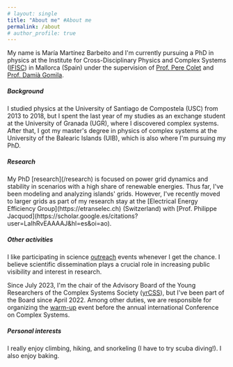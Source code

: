 ```yaml
---
# layout: single
title: "About me" #About me
permalink: /about
# author_profile: true
---
```


My name is María Martínez Barbeito and I'm currently pursuing a PhD in physics at the Institute for Cross-Disciplinary Physics and Complex Systems ([IFISC](https://ifisc.uib-csic.es/en/)) in Mallorca (Spain) under the supervision of [Prof. Pere Colet](https://scholar.google.es/citations?user=7BDoa9YAAAAJ&hl=es&oi=ao) and [Prof. Damià Gomila](https://scholar.google.es/citations?user=f1lvcgcAAAAJ&hl=es). 

<h5>Background</h5>
I studied physics at the University of Santiago de Compostela (USC) from 2013 to 2018, but I spent the last year of my studies as an exchange student at the University of Granada (UGR), where I discovered complex systems. After that, I got my master's degree in physics of complex systems at the University of the Balearic Islands (UIB), which is also where I'm pursuing my PhD. 

<h5>Research</h5>
My PhD [research](/research) is focused on power grid dynamics and stability in scenarios with a high share of renewable energies. Thus far, I've been modeling and analyzing islands' grids. However, I've recently moved to larger grids as part of my research stay at the [Electrical Energy Efficiency Group](https://etranselec.ch) (Switzerland) with [Prof. Philippe Jacquod](https://scholar.google.es/citations?user=LaIhRvEAAAAJ&hl=es&oi=ao).

<h5>Other activities</h5>

I like participating in science [outreach](/outreach) events whenever I get the chance. I believe scientific dissemination plays a crucial role in increasing public visibility and interest in research.

Since July 2023, I'm the chair of the Advisory Board of the Young Researchers of the Complex Systems Society ([yrCSS](http://yrcss.cssociety.org)), but I've been part of the Board since April 2022. Among other duties, we are responsible for organizing the [warm-up](http://yrcss.cssociety.org/ccs-2022-warm-up/) event before the annual international Conference on Complex Systems. 

<h5>Personal interests</h5>
I really enjoy climbing, hiking, and snorkeling (I have to try scuba diving!). I also enjoy baking.
